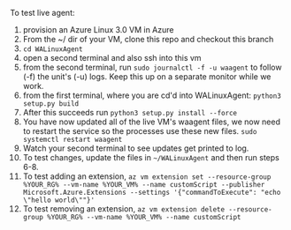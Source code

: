 To test live agent:

1. provision an Azure Linux 3.0 VM in Azure
2. From the ~/ dir of your VM, clone this repo and checkout this branch
3. `cd WALinuxAgent`
4. open a second terminal and also ssh into this vm
5. from the second terminal, run `sudo journalctl -f -u waagent` to follow (-f) the unit's (-u) logs. Keep this up on a separate monitor while we work.
6. from the first terminal, where you are cd'd into WALinuxAgent: `python3 setup.py build`
7. After this succeeds run `python3 setup.py install --force`
8. You have now updated all of the live VM's waagent files, we now need to restart the service so the processes use these new files. `sudo systemctl restart waagent`
9. Watch your second terminal to see updates get printed to log.
10. To test changes, update the files in `~/WALinuxAgent` and then run steps 6-8.
11. To test adding an extension, `az vm extension set --resource-group %YOUR_RG% --vm-name %YOUR_VM% --name customScript --publisher Microsoft.Azure.Extensions --settings '{"commandToExecute": "echo \"hello world\""}'`
12. To test removing an extension, `az vm extension delete --resource-group %YOUR_RG% --vm-name %YOUR_VM% --name customScript`